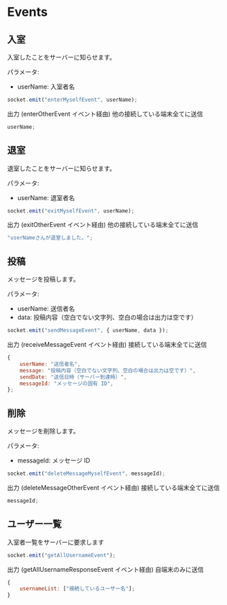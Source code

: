 # Events

## 入室

入室したことをサーバーに知らせます。

パラメータ:

-   userName: 入室者名

```js
socket.emit("enterMyselfEvent", userName);
```

出力 (enterOtherEvent イベント経由) 他の接続している端末全てに送信

```js
userName;
```

## 退室

退室したことをサーバーに知らせます。

パラメータ:

-   userName: 退室者名

```js
socket.emit("exitMyselfEvent", userName);
```

出力 (exitOtherEvent イベント経由) 他の接続している端末全てに送信

```js
"userNameさんが退室しました。";
```

## 投稿

メッセージを投稿します。

パラメータ:

-   userName: 送信者名
-   data: 投稿内容（空白でない文字列、空白の場合は出力は空です）

```js
socket.emit("sendMessageEvent", { userName, data });
```

出力 (receiveMessageEvent イベント経由) 接続している端末全てに送信

```js
{
    userName: "送信者名",
    message: "投稿内容（空白でない文字列、空白の場合は出力は空です）",
    sendDate: "送信日時（サーバー到達時）",
    messageId: "メッセージの固有 ID",
};
```

## 削除

メッセージを削除します。

パラメータ:

-   messageId: メッセージ ID

```js
socket.emit("deleteMessageMyselfEvent", messageId);
```

出力 (deleteMessageOtherEvent イベント経由) 接続している端末全てに送信

```js
messageId;
```

## ユーザー一覧

入室者一覧をサーバーに要求します

```js
socket.emit("getAllUsernameEvent");
```

出力 (getAllUsernameResponseEvent イベント経由) 自端末のみに送信

```js
{
    usernameList: ["接続しているユーザー名"];
}
```
